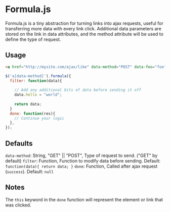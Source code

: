 # Formula.js

Formula.js is a tiny abstraction for turning links into ajax requests, useful for transferring more data with every link click. Additional data parameters are stored on the link in data attributes, and the method attribute will be used to define the type of request.

## Usage

```html
<a href="http://mysite.com/ajax/like" data-method="POST" data-foo="foo" data-bar="bar">Like</a>
```

```javascript
$('a[data-method]').formula({
  filter: function(data){
  	
  	// Add any additional bits of data before sending it off
  	data.hello = "world";
  	
  	return data;
  }
  done: function(res){
  	// Continue your logic
  },
});
```

## Defaults

`data-method`: String, "GET" || "POST", Type of request to send. ("GET" by default)
`filter`: Function, Function to modify data before sending. Default: `function(data){ return data; }`
`done`: Function, Called after ajax request (`success`). Default: `null`

## Notes
The `this` keyword in the `done` function will represent the element or link that was clicked.